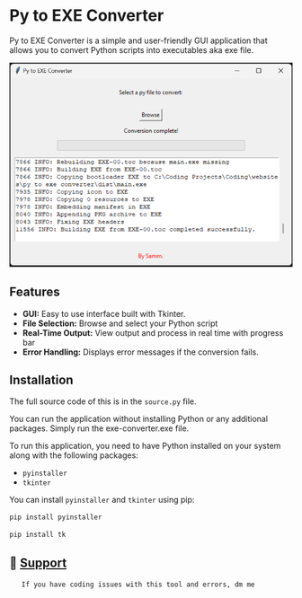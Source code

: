 # Py to EXE Converter

Py to EXE Converter is a simple and user-friendly GUI application that allows you to convert Python scripts into executables aka exe file.

 <div align="center"><img src="/images/convo.png"></div>

## Features

- **GUI:** Easy to use interface built with Tkinter.
- **File Selection:** Browse and select your Python script
- **Real-Time Output:** View output and process in real time with progress bar
- **Error Handling:** Displays error messages if the conversion fails.


## Installation
The full source code of this is in the `source.py` file.

You can run the application without installing Python or any additional packages. Simply run the exe-converter.exe file.


To run this application, you need to have Python installed on your system along with the following packages:
- `pyinstaller`
- `tkinter`


You can install `pyinstaller` and `tkinter` using pip:
```sh
pip install pyinstaller
```
```sh
pip install tk
```


   ## 📝 [Support](https://www.instagram.com/_.samarthhhhh._/)
       If you have coding issues with this tool and errors, dm me